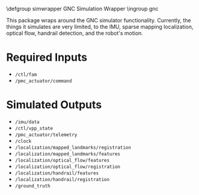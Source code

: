 \defgroup simwrapper GNC Simulation Wrapper
\ingroup gnc

This package wraps around the GNC simulator functionality.
Currently, the things it simulates are very limited, to
the IMU, sparse mapping localization, optical flow, handrail detection,
and the robot's motion.

# Required Inputs

* `/ctl/fam`
* `/pmc_actuator/command`

# Simulated Outputs

* `/imu/data`
* `/ctl/vpp_state`
* `/pmc_actuator/telemetry`
* `/clock`
* `/localization/mapped_landmarks/registration`
* `/localization/mapped_landmarks/features`
* `/localization/optical_flow/features`
* `/localization/optical_flow/registration`
* `/localization/handrail/features`
* `/localization/handrail/registration`
* `/ground_truth`

